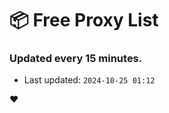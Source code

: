 # :package: Free Proxy List
### Updated every 15 minutes.

- Last updated: `2024-10-25 01:12`

:heart:
